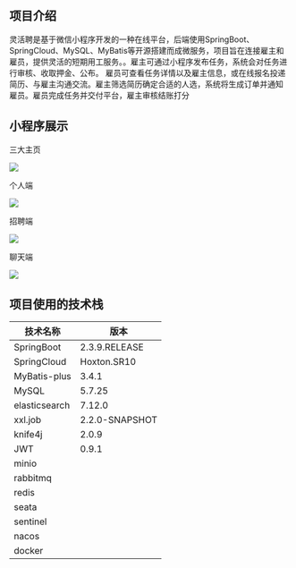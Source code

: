 ## 项目介绍

灵活聘是基于微信小程序开发的一种在线平台，后端使用SpringBoot、SpringCloud、MySQL、MyBatis等开源搭建而成微服务，项目旨在连接雇主和雇员，提供灵活的短期用工服务。。雇主可通过小程序发布任务，系统会对任务进行审核、收取押金、公布。 雇员可查看任务详情以及雇主信息，或在线报名投递简历、与雇主沟通交流。雇主筛选简历确定合适的人选，系统将生成订单并通知 雇员。雇员完成任务并交付平台，雇主审核结账打分



## 小程序展示

三大主页

![]([https://gitee.com/lyzssssss/wechat-mini-program/blob/master/3.jpg](https://gitee.com/lyzssssss/wechat-mini-program/blob/master/3.jpg))

个人端

![]([https://gitee.com/lyzssssss/wechat-mini-program/blob/master/my.jpg](https://gitee.com/lyzssssss/wechat-mini-program/blob/master/my.jpg))

招聘端

![]([https://gitee.com/lyzssssss/wechat-mini-program/blob/master/item.jpg](https://gitee.com/lyzssssss/wechat-mini-program/blob/master/item.jpg))

聊天端

![]([https://gitee.com/lyzssssss/wechat-mini-program/blob/master/chat.jpg](https://gitee.com/lyzssssss/wechat-mini-program/blob/master/chat.jpg))

## 项目使用的技术栈

| 技术名称      | 版本           |
| ------------- | -------------- |
| SpringBoot    | 2.3.9.RELEASE  |
| SpringCloud   | Hoxton.SR10    |
| MyBatis-plus  | 3.4.1          |
| MySQL         | 5.7.25         |
| elasticsearch | 7.12.0         |
| xxl.job       | 2.2.0-SNAPSHOT |
| knife4j       | 2.0.9          |
| JWT           | 0.9.1          |
| minio         |                |
| rabbitmq      |                |
| redis         |                |
| seata         |                |
| sentinel      |                |
| nacos         |                |
| docker        |                |

